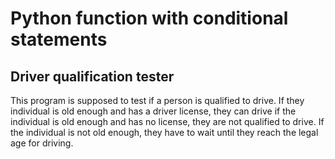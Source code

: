 # Python function with conditional statements
## Driver qualification tester
This program is supposed to test if a person is qualified to drive.
If they individual is old enough and has a driver license, they can drive
if the individual is old enough and has no license, they are not qualified to drive.
If the individual is not old enough, they have to wait until they reach the legal age for driving.
